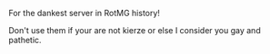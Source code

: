 For the dankest server in RotMG history!

Don't use them if your are not kierze or else I consider you gay and pathetic.
